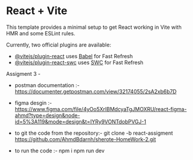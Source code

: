 # React + Vite

This template provides a minimal setup to get React working in Vite with HMR and some ESLint rules.

Currently, two official plugins are available:

- [@vitejs/plugin-react](https://github.com/vitejs/vite-plugin-react/blob/main/packages/plugin-react/README.md) uses [Babel](https://babeljs.io/) for Fast Refresh
- [@vitejs/plugin-react-swc](https://github.com/vitejs/vite-plugin-react-swc) uses [SWC](https://swc.rs/) for Fast Refresh


Assigment 3 - 

- postman documentation  :-
  https://documenter.getpostman.com/view/32174055/2sA2xb6b7D


- figma desgin :-
  https://www.figma.com/file/4yOo5XrIBMdcyaTgJMOXRU/react-figma-ahmd?type=design&node-id=5%3A119&mode=design&t=IYRy9VONTdobPVGJ-1


- to git the code from the repository:-
  git clone -b react-assigment https://github.com/AhmdBdarnh/sherote-HomeWork-2.git

- to run the code :-
  npm i 
  npm run dev


